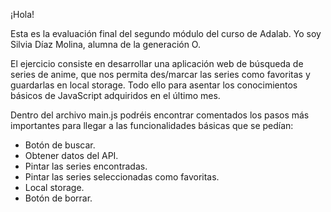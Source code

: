 ¡Hola!

Esta es la evaluación final del segundo módulo del curso de Adalab. Yo soy Silvia Díaz Molina, alumna de la generación O. 

El ejercicio consiste en desarrollar una aplicación web de búsqueda de series de anime, que nos permita des/marcar las series como favoritas y guardarlas en local storage. Todo ello para asentar los conocimientos básicos de JavaScript adquiridos en el último mes.

Dentro del archivo main.js podréis encontrar comentados los pasos más importantes para llegar a las funcionalidades básicas que se pedían: 
- Botón de buscar.
- Obtener datos del API.
- Pintar las series encontradas.
- Pintar las series seleccionadas como favoritas.
- Local storage.
- Botón de borrar.
